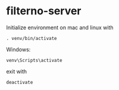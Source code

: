 # filterno-server

Initialize environment on mac and linux with
```
. venv/bin/activate
```
Windows:
```
venv\Scripts\activate
```
exit with
```
deactivate
```

